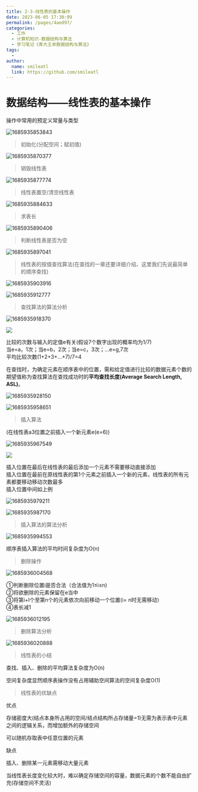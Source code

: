 ```yaml
---
title: 2-3-线性表的基本操作
date: 2023-06-05 17:30:09
permalink: /pages/4aed97/
categories: 
  - 工作
  - 计算机知识-数据结构与算法
  - 学习笔记《青大王卓数据结构与算法》
tags: 
  - 
author: 
  name: smileatl
  link: https://github.com/smileatl
---
```

数据结构——线性表的基本操作
==============

操作中常用的预定义常量与类型

![1685935853843](/assets/1685935853843.png)

> 初始化(分配空间；赋初值)

![1685935870377](/assets/1685935870377.png)

> 销毁线性表

![1685935877774](/assets/1685935877774.png)

> 线性表置空/清空线性表

![1685935884633](/assets/1685935884633.png)

> 求表长

![1685935890406](/assets/1685935890406.png)

> 判断线性表是否为空

![1685935897041](/assets/1685935897041.png)

  

> 线性表的按值查找算法(在查找的一章还要详细介绍，这里我们先说最简单的顺序查找)

![1685935903916](/assets/1685935903916.png)

![1685935912777](/assets/1685935912777.png)

> 查找算法的算法分析

![1685935918370](/assets/1685935918370.png)

![](https://i0.hdslb.com/bfs/article/290719c39341fed618450b5d79673a43cfb1a188.png)

比较的次数与输入的定值e有关(假设7个数字出现的概率均为1/7)  
当e=a，1次；当e=b，2次；当e=c，3次；...e=g,7次  
平均比较次数(1+2+3+...+7)/7=4

在查找时，为确定元素在顺序表中的位置，需和给定值进行比较的数据元素个数的期望值称为查找算法在查找成功时的**平均查找长度(Average Search Length, ASL)**。

![1685935928150](/assets/1685935928150.png)

![1685935958651](/assets/1685935958651.png)

  

> 插入算法

(在线性表a3位置之前插入一个新元素e(e=6))

  

![1685935967549](/assets/1685935967549.png)

![](https://i0.hdslb.com/bfs/article/f8a12f92d1bbb070ebdab524cf5397305352de3f.gif)

插入位置在最后在线性表的最后添加一个元素不需要移动直接添加  
插入位置在最前在原线性表的第1个元素之前插入一个新的元素，线性表的所有元素都要移动移动次数最多  
插入位置中间如上例

![1685935979211](/assets/1685935979211.png)

![1685935987170](/assets/1685935987170.png)

> 插入算法的算法分析

![1685935994553](/assets/1685935994553.png)

顺序表插入算法的平均时间复杂度为O(n)

> 删除操作

![1685936004568](/assets/1685936004568.png)

①判断删除位置i是否合法（合法值为1≤i≤n)  
②将欲删除的元素保留在e当中  
③将第i+l个至第n个的元素依次向前移动一个位置(i= n时无需移动）  
④表长减1

![1685936012195](/assets/1685936012195.png)

> 删除算法分析

![1685936020888](/assets/1685936020888.png)

> 线性表的小结

查找、插入、删除的平均算法复杂度为O(n)

空间复杂度显然顺序表操作没有占用辅助空间算法的空间复杂度O(1)

> 线性表的优缺点

优点

存储密度大(结点本身所占用的空间/结点结构所占存储量=1)无需为表示表中元素之间的逻辑关系，而增加额外的存储空间

可以随机存取表中任意位置的元素

缺点

插入、删除某一元素需移动大量元素

当线性表长度变化较大时，难以确定存储空间的容量，数据元素的个数不能自由扩充(存储空间不灵活)

  

  

  

  

  

